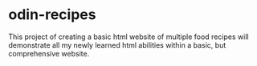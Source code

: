 # odin-recipes
This project of creating a basic html website of multiple food recipes will demonstrate all my newly learned html abilities within a basic, but comprehensive  website. 